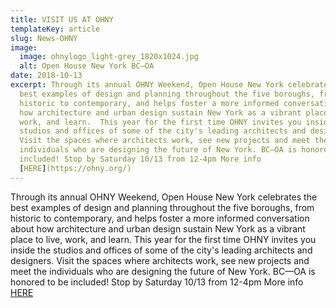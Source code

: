 ```yaml
---
title: VISIT US AT OHNY
templateKey: article
slug: News-OHNY
image:
  image: ohnylogo_light-grey_1820x1024.jpg
  alt: Open House New York BC–OA
date: 2018-10-13
excerpt: Through its annual OHNY Weekend, Open House New York celebrates the
  best examples of design and planning throughout the five boroughs, from
  historic to contemporary, and helps foster a more informed conversation about
  how architecture and urban design sustain New York as a vibrant place to live,
  work, and learn.  This year for the first time OHNY invites you inside the
  studios and offices of some of the city's leading architects and designers.
  Visit the spaces where architects work, see new projects and meet the
  individuals who are designing the future of New York. BC—OA is honored to be
  included! Stop by Saturday 10/13 from 12-4pm More info
  [HERE](https://ohny.org/)
---
```

Through its annual OHNY Weekend, Open House New York celebrates the best examples of design and planning throughout the five boroughs, from historic to contemporary, and helps foster a more informed conversation about how architecture and urban design sustain New York as a vibrant place to live, work, and learn.  This year for the first time OHNY invites you inside the studios and offices of some of the city's leading architects and designers. Visit the spaces where architects work, see new projects and meet the individuals who are designing the future of New York. BC—OA is honored to be included! Stop by Saturday 10/13 from 12-4pm More info [HERE](https://ohny.org/)
